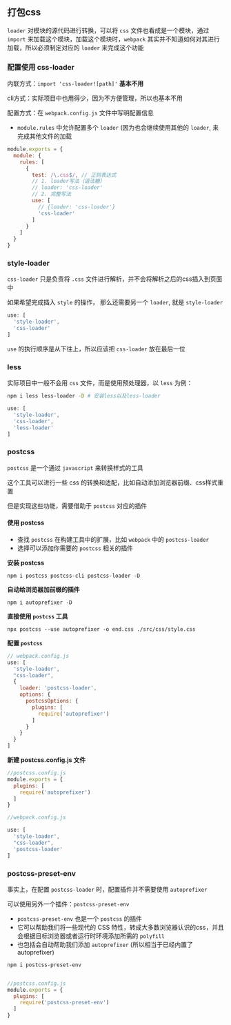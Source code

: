 ## 打包css
`loader` 对模块的源代码进行转换，可以将 `css` 文件也看成是一个模块，通过 `import` 来加载这个模块，加载这个模块时，`webpack` 其实并不知道如何对其进行加载，所以必须制定对应的 `loader`
来完成这个功能
### 配置使用 css-loader
内联方式：`import 'css-loader![path]'` **基本不用**

cli方式：实际项目中也用得少，因为不方便管理，所以也基本不用

配置方式：在 `webpack.config.js` 文件中写明配置信息
  - `module.rules` 中允许配置多个 `loader` (因为也会继续使用其他的
    `loader`, 来完成其他文件的加载
```js
module.exports = {
  module: {
    rules: [
      {
        test: /\.css$/, // 正则表达式
        // 1. loader写法（语法糖）
        // loader: 'css-loader'
        // 2. 完整写法
        use: [
          // {loader: 'css-loader'}
          'css-loader'
        ]
      }
    ]
  }
}
```
### style-loader
`css-loader` 只是负责将 `.css` 文件进行解析，并不会将解析之后的css插入到页面中

如果希望完成插入 `style` 的操作， 那么还需要另一个 `loader`, 就是 `style-loader`

```js
use: [
  'style-loader',
  'css-loader'
]
```
`use` 的执行顺序是从下往上，所以应该把 `css-loader` 放在最后一位
### less
实际项目中一般不会用 `css` 文件，而是使用预处理器，以 `less` 为例：
```bash
npm i less less-loader -D # 安装less以及less-loader
```
```js
use: [
  'style-loader',
  'css-loader',
  'less-loader'
]
```
### postcss
`postcss` 是一个通过 `javascript` 来转换样式的工具

这个工具可以进行一些 css 的转换和适配，比如自动添加浏览器前缀、css样式重置

但是实现这些功能，需要借助于 `postcss` 对应的插件

#### 使用 postcss
- 查找 `postcss` 在构建工具中的扩展，比如 `webpack` 中的 `postcss-loader`
- 选择可以添加你需要的 `postcss` 相关的插件

**安装 postcss**

`npm i postcss postcss-cli postcss-loader -D`

**自动给浏览器加前缀的插件**

`npm i autoprefixer -D`

**直接使用 `postcss` 工具**

`npx postcss --use autoprefixer -o end.css ./src/css/style.css`

**配置 `postcss`**
```js
// webpack.config.js
use: [
  'style-loader',
  "css-loader",
  {
    loader: 'postcss-loader',
    options: {
      postcssOptions: {
        plugins: [
          require('autoprefixer')
        ]
      }
    }
  }
]
```
**新建 postcss.config.js 文件**
```js
//postcss.config.js
module.exports = {
  plugins: [
    require('autoprefixer')
  ]
}

//webpack.config.js

use: [
  'style-loader',
  "css-loader",
  'postcss-loader'
]
```

### postcss-preset-env
事实上，在配置 `postcss-loader` 时，配置插件并不需要使用 `autoprefixer`

可以使用另外一个插件：`postcss-preset-env`
- `postcss-preset-env` 也是一个 `postcss` 的插件
- 它可以帮助我们将一些现代的 CSS
  特性，转成大多数浏览器认识的css，并且会根据目标浏览器或者运行时环境添加所需的 `polyfill`
- 也包括会自动帮助我们添加 `autoprefixer` (所以相当于已经内置了autoprefixer)
```bash
npm i postcss-preset-env
```
```js

//postcss.config.js
module.exports = {
  plugins: [
    require('postcss-preset-env')
  ]
}
```
